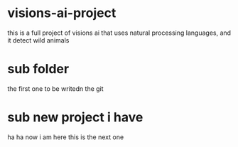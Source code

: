 # visions-ai-project
this is a full project of visions ai that uses natural processing languages, and it detect wild animals

# sub folder
the first one to be writedn the git 

# sub new project i have

ha ha now i am here
this is the next one
